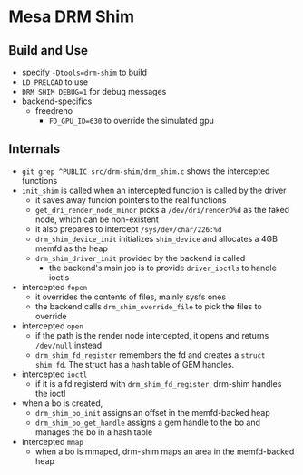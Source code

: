 Mesa DRM Shim
=============

## Build and Use

- specify `-Dtools=drm-shim` to build
- `LD_PRELOAD` to use
- `DRM_SHIM_DEBUG=1` for debug messages
- backend-specifics
  - freedreno
    - `FD_GPU_ID=630` to override the simulated gpu

## Internals

- `git grep ^PUBLIC src/drm-shim/drm_shim.c` shows the intercepted functions
- `init_shim` is called when an intercepted function is called by the driver
  - it saves away funcion pointers to the real functions
  - `get_dri_render_node_minor` picks a `/dev/dri/renderD%d` as the faked
    node, which can be non-existent
  - it also prepares to intercept `/sys/dev/char/226:%d`
  - `drm_shim_device_init` initializes `shim_device` and allocates a 4GB memfd
    as the heap
  - `drm_shim_driver_init` provided by the backend is called
    - the backend's main job is to provide `driver_ioctls` to handle ioctls
- intercepted `fopen`
  - it overrides the contents of files, mainly sysfs ones
  - the backend calls `drm_shim_override_file` to pick the files to override
- intercepted `open`
  - if the path is the render node intercepted, it opens and returns `/dev/null` instead
  - `drm_shim_fd_register` remembers the fd and creates a `struct shim_fd`.
    The struct has a hash table of GEM handles.
- intercepted `ioctl`
  - if it is a fd registerd with `drm_shim_fd_register`, drm-shim handles the ioctl 
- when a bo is created,
  - `drm_shim_bo_init` assigns an offset in the memfd-backed heap
  - `drm_shim_bo_get_handle` assigns a gem handle to the bo and manages the bo
    in a hash table
- intercepted `mmap`
  - when a bo is mmaped, drm-shim maps an area in the memfd-backed heap

